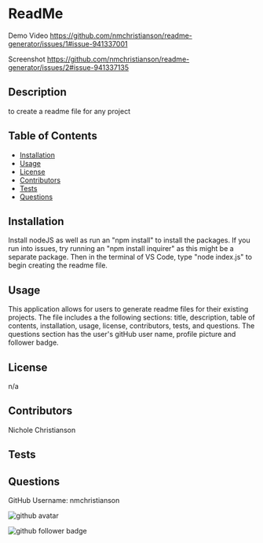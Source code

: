 # ReadMe

Demo Video 
https://github.com/nmchristianson/readme-generator/issues/1#issue-941337001

Screenshot
https://github.com/nmchristianson/readme-generator/issues/2#issue-941337135

## Description
to create a readme file for any project
## Table of Contents
- [Installation](#Installation)
- [Usage](#Usage)
- [License](#License)
- [Contributors](#Contributors)
- [Tests](#Tests)
- [Questions](#Questions)
## Installation
Install nodeJS as well as run an "npm install" to install the packages. If you run into issues, try running an "npm install inquirer" as this might be a separate package. Then in the terminal of VS Code, type "node index.js" to begin creating the readme file.
## Usage
This application allows for users to generate readme files for their existing projects. The file includes a the following sections: title, description, table of contents, installation, usage, license, contributors, tests, and questions. The questions section has the user's gitHub user name, profile picture and follower badge.
## License
n/a
## Contributors
Nichole Christianson
## Tests

## Questions
GitHub Username: nmchristianson


![github avatar](https://avatars.githubusercontent.com/u/77651165?v=4)

![github follower badge](https://img.shields.io/github/followers/nmchristianson?color=blue&style=social)

